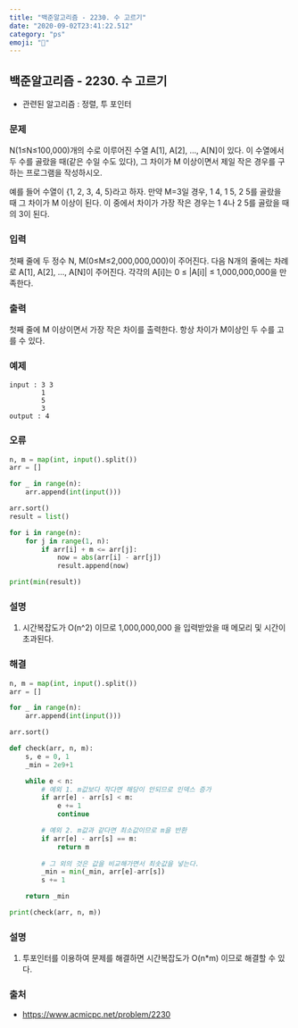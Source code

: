 ```yaml
---
title: "백준알고리즘 - 2230. 수 고르기"
date: "2020-09-02T23:41:22.512"
category: "ps"
emoji: "🌄"
---
```


## 백준알고리즘 - 2230. 수 고르기

- 관련된 알고리즘 : 정렬, 투 포인터

### 문제

N(1≤N≤100,000)개의 수로 이루어진 수열 A[1], A[2], …, A[N]이 있다. 이 수열에서 두 수를 골랐을 때(같은 수일 수도 있다), 그 차이가 M 이상이면서 제일 작은 경우를 구하는 프로그램을 작성하시오.

예를 들어 수열이 {1, 2, 3, 4, 5}라고 하자. 만약 M=3일 경우, 1 4, 1 5, 2 5를 골랐을 때 그 차이가 M 이상이 된다. 이 중에서 차이가 가장 작은 경우는 1 4나 2 5를 골랐을 때의 3이 된다.

### 입력

첫째 줄에 두 정수 N, M(0≤M≤2,000,000,000)이 주어진다. 다음 N개의 줄에는 차례로 A[1], A[2], …, A[N]이 주어진다. 각각의 A[i]는 0 ≤ |A[i]| ≤ 1,000,000,000을 만족한다.

### 출력

첫째 줄에 M 이상이면서 가장 작은 차이를 출력한다. 항상 차이가 M이상인 두 수를 고를 수 있다.

### 예제

```
input : 3 3
        1
        5
        3
output : 4
```

### 오류

```python
n, m = map(int, input().split())
arr = []

for _ in range(n):
    arr.append(int(input()))

arr.sort()
result = list()

for i in range(n):
    for j in range(1, n):
        if arr[i] + m <= arr[j]:
            now = abs(arr[i] - arr[j])
            result.append(now)

print(min(result))

```

### 설명

1. 시간복잡도가 O(n^2) 이므로 1,000,000,000 을 입력받았을 때 메모리 및 시간이 초과된다.

### 해결 

```python
n, m = map(int, input().split())
arr = []

for _ in range(n):
    arr.append(int(input()))

arr.sort()

def check(arr, n, m):
    s, e = 0, 1
    _min = 2e9+1

    while e < n:
        # 예외 1. m값보다 작다면 해당이 안되므로 인덱스 증가
        if arr[e] - arr[s] < m:
            e += 1
            continue

        # 예외 2. m값과 같다면 최소값이므로 m을 반환
        if arr[e] - arr[s] == m:
            return m
		
        # 그 외의 것은 값을 비교해가면서 최솟값을 넣는다.
        _min = min(_min, arr[e]-arr[s])
        s += 1

    return _min

print(check(arr, n, m))
```

### 설명

1. 투포인터를 이용하여 문제를 해결하면 시간복잡도가 O(n*m) 이므로 해결할 수 있다.

### 출처

- https://www.acmicpc.net/problem/2230
